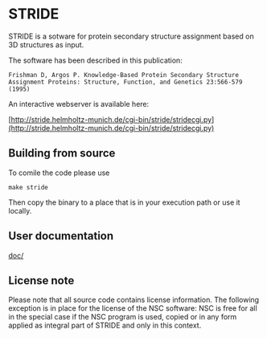 # STRIDE
STRIDE is a sotware for protein secondary structure assignment based on 3D structures as input.

The software has been described in this publication:

```
Frishman D, Argos P. Knowledge-Based Protein Secondary Structure Assignment Proteins: Structure, Function, and Genetics 23:566-579 (1995)
```

An interactive webserver is available here:

[http://stride.helmholtz-munich.de/cgi-bin/stride/stridecgi.py](http://stride.helmholtz-munich.de/cgi-bin/stride/stridecgi.py)

## Building from source

To comile the code please use
```
make stride
```

Then copy the binary to a place that is in your execution path or use it locally.

## User documentation

[doc/](doc/)

## License note
Please note that all source code contains license information. The following exception is in place for the license of the NSC software: NSC is free for all in the special case if the NSC program is used, copied or in any form applied as integral part of STRIDE and only in this context.
